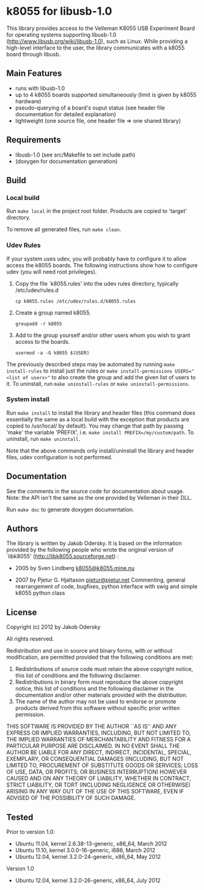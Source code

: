 # k8055 for libusb-1.0

This library provides access to the Velleman K8055 USB Experiment Board for operating systems supporting libusb-1.0 (http://www.libusb.org/wiki/libusb-1.0), such as Linux. While providing a high-level interface to the user, the library communicates with a k8055 board through libusb.

## Main Features
- runs with libusb-1.0
- up to 4 k8055 boards supported simultaneously (limit is given by k8055 hardware)
- pseudo-querying of a board's ouput status (see header file documentation for detailed explanation)
- lightweight (one source file, one header file => one shared library)

## Requirements
- libusb-1.0 (see src/Makefile to set include path)
- (doxygen for documentation generation)

## Build
### Local build
Run ```make local``` in the project root folder. Products are copied to 'target' directory.

To remove all generated files, run ```make clean```.

### Udev Rules
If your system uses udev, you will probably have to configure it to allow access the k8055 boards. The following instructions show how to configure udev (you will need root privileges).

1. Copy the file `k8055.rules' into the udev rules directory, typically /etc/udev/rules.d

    ```cp k8055.rules /etc/udev/rules.d/k8055.rules```

2. Create a group named k8055.

    ```groupadd -r k8055```

3. Add to the group yourself and/or other users whom you wish to grant access to the boards.

    ```usermod -a -G k8055 $(USER)```

The previously described steps may be automated by running ```make install-rules``` to install just the rules or ```make install-permissions USERS="<list of users>"``` to also create the group and add the given list of users to it.
To uninstall, run ```make uninstall-rules``` or ```make uninstall-permissions```.

### System install
Run  ```make install``` to install the library and header files (this command does essentially the same as a local build with the exception that products are copied to /usr/local/ by default). You may change that path by passing 'make' the variable 'PREFIX', i.e. ```make install PREFIX=/my/custom/path```. To uninstall, run ```make uninstall```.

Note that the above commands only install/uninstall the library and header files, udev configuration is not performed.


## Documentation
See the comments in the source code for documentation about usage. Note: the API isn't the same as the one provided by Velleman in their DLL.

Run ```make doc``` to generate doxygen documentation.

## Authors
The library is written by Jakob Odersky. It is based on the information provided by the following people who wrote the original version of `libk8055' (http://libk8055.sourceforge.net) :

- 2005 by Sven Lindberg <k8055@k8055.mine.nu>

- 2007 by Pjetur G. Hjaltason <pjetur@pjetur.net> Commenting, general rearrangement of code, bugfixes, python interface with swig and simple k8055 python class


## License
Copyright (c) 2012 by Jakob Odersky

All rights reserved.

Redistribution and use in source and binary forms, with or without
modification, are permitted provided that the following conditions
are met:
1. Redistributions of source code must retain the above copyright
notice, this list of conditions and the following disclaimer.
2. Redistributions in binary form must reproduce the above copyright
notice, this list of conditions and the following disclaimer in the
documentation and/or other materials provided with the distribution.
3. The name of the author may not be used to endorse or promote products
derived from this software without specific prior written permission.

THIS SOFTWARE IS PROVIDED BY THE AUTHOR ``AS IS'' AND ANY EXPRESS OR
IMPLIED WARRANTIES, INCLUDING, BUT NOT LIMITED TO, THE IMPLIED WARRANTIES
OF MERCHANTABILITY AND FITNESS FOR A PARTICULAR PURPOSE ARE DISCLAIMED.
IN NO EVENT SHALL THE AUTHOR BE LIABLE FOR ANY DIRECT, INDIRECT,
INCIDENTAL, SPECIAL, EXEMPLARY, OR CONSEQUENTIAL DAMAGES (INCLUDING, BUT
NOT LIMITED TO, PROCUREMENT OF SUBSTITUTE GOODS OR SERVICES; LOSS OF USE,
DATA, OR PROFITS; OR BUSINESS INTERRUPTION) HOWEVER CAUSED AND ON ANY
THEORY OF LIABILITY, WHETHER IN CONTRACT, STRICT LIABILITY, OR TORT
(INCLUDING NEGLIGENCE OR OTHERWISE) ARISING IN ANY WAY OUT OF THE USE OF
THIS SOFTWARE, EVEN IF ADVISED OF THE POSSIBILITY OF SUCH DAMAGE.

## Tested

Prior to version 1.0:

- Ubuntu 11.04, kernel 2.6.38-13-generic, x86_64, March 2012
- Ubuntu 11.10, kernel 3.0.0-16-generic, i686, March 2012
- Ubuntu 12.04, kernel 3.2.0-24-generic, x86_64, May 2012

Version 1.0

- Ubuntu 12.04, kernel 3.2.0-26-generic, x86_64, July 2012
